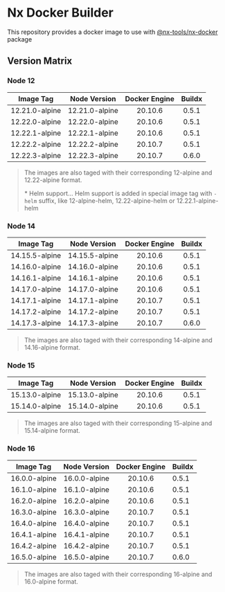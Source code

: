 # Nx Docker Builder

This repository provides a docker image to use with [@nx-tools/nx-docker](https://github.com/gperdomor/nx-tools/tree/master/packages/nx-docker) package

## Version Matrix

### Node 12

|   Image Tag    |  Node Version  | Docker Engine | Buildx |
| :------------: | :------------: | :-----------: | :----: |
| 12.21.0-alpine | 12.21.0-alpine |    20.10.6    | 0.5.1  |
| 12.22.0-alpine | 12.22.0-alpine |    20.10.6    | 0.5.1  |
| 12.22.1-alpine | 12.22.1-alpine |    20.10.6    | 0.5.1  |
| 12.22.2-alpine | 12.22.2-alpine |    20.10.7    | 0.5.1  |
| 12.22.3-alpine | 12.22.3-alpine |    20.10.7    | 0.6.0  |

> The images are also taged with their corresponding 12-alpine and 12.22-alpine format.
>
> \* Helm support... Helm support is added in special image tag with `-helm` suffix, like 12-alpine-helm, 12.22-alpine-helm or 12.22.1-alpine-helm

### Node 14

|   Image Tag    |  Node Version  | Docker Engine | Buildx |
| :------------: | :------------: | :-----------: | :----: |
| 14.15.5-alpine | 14.15.5-alpine |    20.10.6    | 0.5.1  |
| 14.16.0-alpine | 14.16.0-alpine |    20.10.6    | 0.5.1  |
| 14.16.1-alpine | 14.16.1-alpine |    20.10.6    | 0.5.1  |
| 14.17.0-alpine | 14.17.0-alpine |    20.10.6    | 0.5.1  |
| 14.17.1-alpine | 14.17.1-alpine |    20.10.7    | 0.5.1  |
| 14.17.2-alpine | 14.17.2-alpine |    20.10.7    | 0.5.1  |
| 14.17.3-alpine | 14.17.3-alpine |    20.10.7    | 0.6.0  |

> The images are also taged with their corresponding 14-alpine and 14.16-alpine format.

### Node 15

|   Image Tag    |  Node Version  | Docker Engine | Buildx |
| :------------: | :------------: | :-----------: | :----: |
| 15.13.0-alpine | 15.13.0-alpine |    20.10.6    | 0.5.1  |
| 15.14.0-alpine | 15.14.0-alpine |    20.10.6    | 0.5.1  |

> The images are also taged with their corresponding 15-alpine and 15.14-alpine format.

### Node 16

|   Image Tag   | Node Version  | Docker Engine | Buildx |
| :-----------: | :-----------: | :-----------: | ------ |
| 16.0.0-alpine | 16.0.0-alpine |    20.10.6    | 0.5.1  |
| 16.1.0-alpine | 16.1.0-alpine |    20.10.6    | 0.5.1  |
| 16.2.0-alpine | 16.2.0-alpine |    20.10.6    | 0.5.1  |
| 16.3.0-alpine | 16.3.0-alpine |    20.10.7    | 0.5.1  |
| 16.4.0-alpine | 16.4.0-alpine |    20.10.7    | 0.5.1  |
| 16.4.1-alpine | 16.4.1-alpine |    20.10.7    | 0.5.1  |
| 16.4.2-alpine | 16.4.2-alpine |    20.10.7    | 0.5.1  |
| 16.5.0-alpine | 16.5.0-alpine |    20.10.7    | 0.6.0  |

> The images are also taged with their corresponding 16-alpine and 16.0-alpine format.
